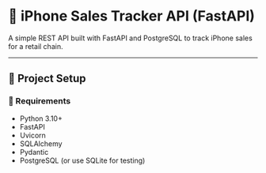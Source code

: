 # 📱 iPhone Sales Tracker API (FastAPI)

A simple REST API built with FastAPI and PostgreSQL to track iPhone sales for a retail chain.

---

## 🚀 Project Setup

### 🧾 Requirements
- Python 3.10+
- FastAPI
- Uvicorn
- SQLAlchemy
- Pydantic
- PostgreSQL (or use SQLite for testing)


